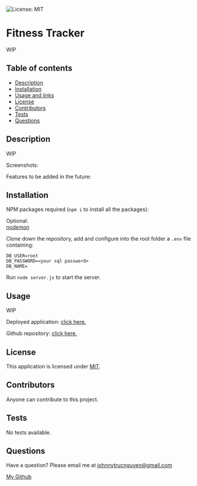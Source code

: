 ![License: MIT](https://img.shields.io/badge/License-MIT-yellow.svg)
# Fitness Tracker

WIP

## Table of contents
* [Description](#description)
* [Installation](#installation)
* [Usage and links](#usage)
* [License](#license)
* [Contributors](#contributors)
* [Tests](#tests)
* [Questions](#questions)

## Description

WIP

Screenshots:


Features to be added in the future:

## Installation

NPM packages required (`npm i` to install all the packages):


Optional:<br/>
[nodemon](https://www.npmjs.com/package/nodemon)

Clone down the repository, add and configure into the root folder a `.env` file containing:
```
DB_USER=root
DB_PASSWORD=<your sql password>
DB_NAME=
```


Run `node server.js` to start the server.  

## Usage

WIP

Deployed application: [click here.](#)

Github repository: [click here.](https://github.com/NguyenJohnnyT/fitness-tracker)

## License

This application is licensed under [MIT]((https://opensource.org/licenses/MIT)).

## Contributors

Anyone can contribute to this project.

## Tests

No tests available.

## Questions
Have a question? Please email me at johnnytrucnguyen@gmail.com

[My Github](https://www.github.com/nguyenjohnnyt)